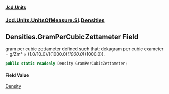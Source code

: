 #### [Jcd.Units](index.md 'index')
### [Jcd.Units.UnitsOfMeasure.SI](Jcd.Units.UnitsOfMeasure.SI.md 'Jcd.Units.UnitsOfMeasure.SI').[Densities](Densities.md 'Jcd.Units.UnitsOfMeasure.SI.Densities')

## Densities.GramPerCubicZettameter Field

gram per cubic zettameter defined such that: dekagram per cubic exameter = g/Zm³ × (1.0/10.0)/((1000.0)*(1000.0)*(1000.0)).

```csharp
public static readonly Density GramPerCubicZettameter;
```

#### Field Value
[Density](Density.md 'Jcd.Units.UnitTypes.Density')